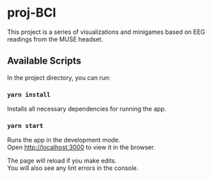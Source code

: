# proj-BCI

This project is a series of visualizations and minigames based on EEG readings from the MUSE headset.

## Available Scripts

In the project directory, you can run:

### `yarn install`

Installs all necessary dependencies for running the app.

### `yarn start`

Runs the app in the development mode.<br>
Open [http://localhost:3000](http://localhost:3000) to view it in the browser.

The page will reload if you make edits.<br>
You will also see any lint errors in the console.
